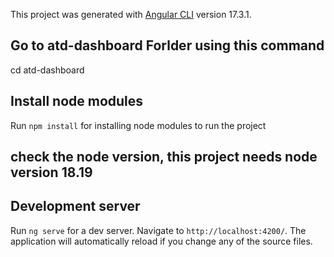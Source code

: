 

This project was generated with [Angular CLI](https://github.com/angular/angular-cli) version 17.3.1.

## Go to atd-dashboard Forlder using this command
cd atd-dashboard


## Install node modules
Run `npm install` for installing node modules to run the project


## check the node version, this project needs node version 18.19

## Development server

Run `ng serve` for a dev server. Navigate to `http://localhost:4200/`. The application will automatically reload if you change any of the source files.


